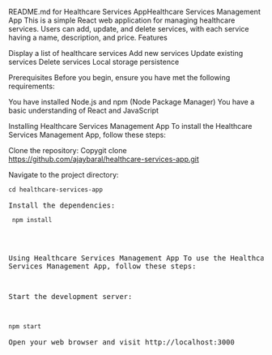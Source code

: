 README.md for Healthcare Services AppHealthcare Services Management App
This is a simple React web application for managing healthcare services. Users can add, update, and delete services, with each service having a name, description, and price.
Features

Display a list of healthcare services
Add new services
Update existing services
Delete services
Local storage persistence

Prerequisites
Before you begin, ensure you have met the following requirements:

You have installed Node.js and npm (Node Package Manager)
You have a basic understanding of React and JavaScript

Installing Healthcare Services Management App
To install the Healthcare Services Management App, follow these steps:

Clone the repository:
Copygit clone https://github.com/ajaybaral/healthcare-services-app.git

Navigate to the project directory:
<pre><code>cd healthcare-services-app</code>

Install the dependencies:
<pre><code> npm install </pre></code>



Using Healthcare Services Management App
To use the Healthcare Services Management App, follow these steps:

Start the development server:
<pre><code>npm start</code>

Open your web browser and visit http://localhost:3000
